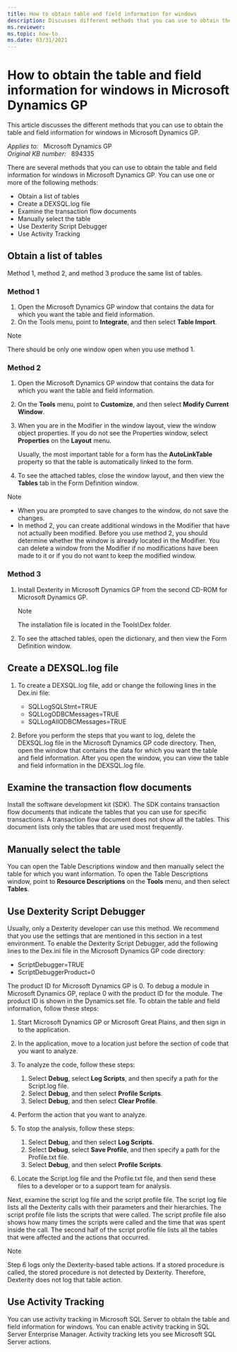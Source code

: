 ```yaml
---
title: How to obtain table and field information for windows
description: Discusses different methods that you can use to obtain the table and field information for windows in Microsoft Dynamics GP.
ms.reviewer: 
ms.topic: how-to
ms.date: 03/31/2021
---
```

# How to obtain the table and field information for windows in Microsoft Dynamics GP

This article discusses the different methods that you can use to obtain the table and field information for windows in Microsoft Dynamics GP.

_Applies to:_ &nbsp; Microsoft Dynamics GP  
_Original KB number:_ &nbsp; 894335

There are several methods that you can use to obtain the table and field information for windows in Microsoft Dynamics GP. You can use one or more of the following methods:

- Obtain a list of tables
- Create a DEXSQL.log file
- Examine the transaction flow documents
- Manually select the table
- Use Dexterity Script Debugger
- Use Activity Tracking

## Obtain a list of tables

Method 1, method 2, and method 3 produce the same list of tables.

### Method 1

1. Open the Microsoft Dynamics GP window that contains the data for which you want the table and field information.
2. On the Tools menu, point to **Integrate**, and then select **Table Import**.

> [!NOTE]
> There should be only one window open when you use method 1.

### Method 2

1. Open the Microsoft Dynamics GP window that contains the data for which you want the table and field information.
2. On the **Tools** menu, point to **Customize**, and then select **Modify Current Window**.
3. When you are in the Modifier in the window layout, view the window object properties. If you do not see the Properties window, select **Properties** on the **Layout** menu.

    Usually, the most important table for a form has the **AutoLinkTable** property so that the table is automatically linked to the form.

4. To see the attached tables, close the window layout, and then view the **Tables** tab in the Form Definition window.

> [!NOTE]
>
> - When you are prompted to save changes to the window, do not save the changes.
> - In method 2, you can create additional windows in the Modifier that have not actually been modified. Before you use method 2, you should determine whether the window is already located in the Modifier. You can delete a window from the Modifier if no modifications have been made to it or if you do not want to keep the modified window.

### Method 3

1. Install Dexterity in Microsoft Dynamics GP from the second CD-ROM for Microsoft Dynamics GP.

    > [!NOTE]
    > The installation file is located in the Tools\Dex folder.

2. To see the attached tables, open the dictionary, and then view the Form Definition window.

## Create a DEXSQL.log file

1. To create a DEXSQL.log file, add or change the following lines in the Dex.ini file:
   - SQLLogSQLStmt=TRUE
   - SQLLogODBCMessages=TRUE
   - SQLLogAllODBCMessages=TRUE

2. Before you perform the steps that you want to log, delete the DEXSQL.log file in the Microsoft Dynamics GP code directory. Then, open the window that contains the data for which you want the table and field information. After you open the window, you can view the table and field information in the DEXSQL.log file.

## Examine the transaction flow documents

Install the software development kit (SDK). The SDK contains transaction flow documents that indicate the tables that you can use for specific transactions. A transaction flow document does not show all the tables. This document lists only the tables that are used most frequently.

## Manually select the table

You can open the Table Descriptions window and then manually select the table for which you want information. To open the Table Descriptions window, point to **Resource Descriptions** on the **Tools** menu, and then select **Tables**.

## Use Dexterity Script Debugger

Usually, only a Dexterity developer can use this method. We recommend that you use the settings that are mentioned in this section in a test environment. To enable the Dexterity Script Debugger, add the following lines to the Dex.ini file in the Microsoft Dynamics GP code directory:

- ScriptDebugger=TRUE
- ScriptDebuggerProduct=0

The product ID for Microsoft Dynamics GP is 0. To debug a module in Microsoft Dynamics GP, replace 0 with the product ID for the module. The product ID is shown in the Dynamics.set file. To obtain the table and field information, follow these steps:

1. Start Microsoft Dynamics GP or Microsoft Great Plains, and then sign in to the application.
2. In the application, move to a location just before the section of code that you want to analyze.

3. To analyze the code, follow these steps:

   1. Select **Debug**, select **Log Scripts**, and then specify a path for the Script.log file.
   2. Select **Debug**, and then select **Profile Scripts**.
   3. Select **Debug**, and then select **Clear Profile**.
4. Perform the action that you want to analyze.
5. To stop the analysis, follow these steps:

   1. Select **Debug**, and then select **Log Scripts**.
   2. Select **Debug**, select **Save Profile**, and then specify a path for the Profile.txt file.
   3. Select **Debug**, and then select **Profile Scripts**.

6. Locate the Script.log file and the Profile.txt file, and then send these files to a developer or to a support team for analysis.

Next, examine the script log file and the script profile file. The script log file lists all the Dexterity calls with their parameters and their hierarchies. The script profile file lists the scripts that were called. The script profile file also shows how many times the scripts were called and the time that was spent inside the call. The second half of the script profile file lists all the tables that were affected and the actions that occurred.

> [!NOTE]
> Step 6 logs only the Dexterity-based table actions. If a stored procedure is called, the stored procedure is not detected by Dexterity. Therefore, Dexterity does not log that table action.

## Use Activity Tracking

You can use activity tracking in Microsoft SQL Server to obtain the table and field information for windows. You can enable activity tracking in SQL Server Enterprise Manager. Activity tracking lets you see Microsoft SQL Server actions.
